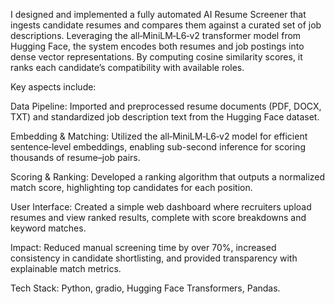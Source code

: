 I designed and implemented a fully automated AI Resume Screener that ingests candidate resumes and compares them against a curated set of job descriptions. Leveraging the all‑MiniLM‑L6‑v2 transformer model from Hugging Face, the system encodes both resumes and job postings into dense vector representations. By computing cosine similarity scores, it ranks each candidate’s compatibility with available roles.

Key aspects include:

Data Pipeline: Imported and preprocessed resume documents (PDF, DOCX, TXT) and standardized job description text from the Hugging Face dataset.

Embedding & Matching: Utilized the all‑MiniLM‑L6‑v2 model for efficient sentence‑level embeddings, enabling sub-second inference for scoring thousands of resume–job pairs.

Scoring & Ranking: Developed a ranking algorithm that outputs a normalized match score, highlighting top candidates for each position.

User Interface: Created a simple web dashboard where recruiters upload resumes and view ranked results, complete with score breakdowns and keyword matches.

Impact: Reduced manual screening time by over 70%, increased consistency in candidate shortlisting, and provided transparency with explainable match metrics.

Tech Stack: Python, gradio, Hugging Face Transformers, Pandas.
